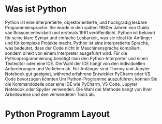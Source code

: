 # Was ist Python

Python ist eine interpretierte, objektorientierte, und hochgradig lesbare Programmiersprache. Sie wurde in den späten 1980er Jahren von Guido van Rossum entwickelt und erstmals 1991 veröffentlicht. Python ist bekannt für seine klare Syntax und einfache Lesbarkeit, was sie ideal für Anfänger und für komplexe Projekte macht. Python ist eine interpretierte Sprache, was bedeutet, dass der Code nicht in Maschinensprache kompiliert, sondern direkt von einem Interpreter ausgeführt wird. Für die Pythonprogrammierung benötigt man den Python-Interpreter und einen Texteditor oder eine IDE. Die Wahl der IDE hängt von den individuellen Anforderungen und Vorlieben ab. Für Anfänger sind Thonny und Jupyter Notebook gut geeignet, während erfahrene Entwickler PyCharm oder VS Code bevorzugen könnten.Um Python-Programme auszuführen, können Sie die Kommandozeile oder eine IDE wie PyCharm, VS Code, Jupyter Notebook oder Spyder verwenden. Die Wahl der Methode hängt von Ihrer Arbeitsweise und den verwendeten Tools ab.

# Python Programm Layout

